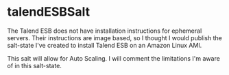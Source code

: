 # talendESBSalt

The Talend ESB does not have installation instructions for ephemeral servers.  Their instructions are image based, so I thought I would publish the salt-state I've created to install Talend ESB on an Amazon Linux AMI.

This salt will allow for Auto Scaling.  I will comment the limitations I'm aware of in this salt-state.
